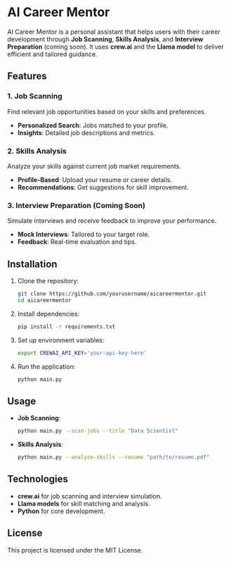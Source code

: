 # AI Career Mentor

AI Career Mentor is a personal assistant that helps users with their career development through **Job Scanning**, **Skills Analysis**, and **Interview Preparation** (coming soon). It uses **crew.ai** and the **Llama model** to deliver efficient and tailored guidance.

## Features

### 1. Job Scanning
Find relevant job opportunities based on your skills and preferences.
- **Personalized Search**: Jobs matched to your profile.
- **Insights**: Detailed job descriptions and metrics.

### 2. Skills Analysis
Analyze your skills against current job market requirements.
- **Profile-Based**: Upload your resume or career details.
- **Recommendations**: Get suggestions for skill improvement.

### 3. Interview Preparation (Coming Soon)
Simulate interviews and receive feedback to improve your performance.
- **Mock Interviews**: Tailored to your target role.
- **Feedback**: Real-time evaluation and tips.

## Installation

1. Clone the repository:
    ```bash
    git clone https://github.com/yourusername/aicareermentor.git
    cd aicareermentor
    ```

2. Install dependencies:
    ```bash
    pip install -r requirements.txt
    ```

3. Set up environment variables:
    ```bash
    export CREWAI_API_KEY='your-api-key-here'
    ```

4. Run the application:
    ```bash
    python main.py
    ```

## Usage

- **Job Scanning**:
    ```bash
    python main.py --scan-jobs --title "Data Scientist"
    ```

- **Skills Analysis**:
    ```bash
    python main.py --analyze-skills --resume "path/to/resume.pdf"
    ```

## Technologies

- **crew.ai** for job scanning and interview simulation.
- **Llama models** for skill matching and analysis.
- **Python** for core development.

## License

This project is licensed under the MIT License.
